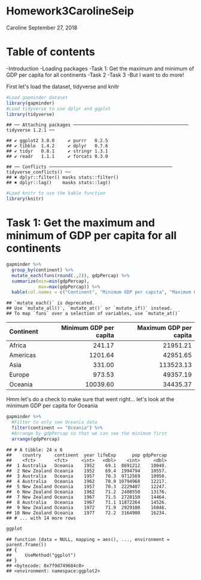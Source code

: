 Homework3CarolineSeip
================
Caroline
September 27, 2018

Table of contents
=================

-Introduction -Loading packages -Task 1: Get the maximum and minimum of GDP per capita for all continents -Task 2 -Task 3 -But I want to do more!

First let's load the dataset, tidyverse and knitr

``` r
#Load gapminder dataset
library(gapminder)
#Load tidyverse to use dplyr and ggplot
library(tidyverse)
```

    ## ── Attaching packages ─────────────────────────────────────────── tidyverse 1.2.1 ──

    ## ✔ ggplot2 3.0.0     ✔ purrr   0.2.5
    ## ✔ tibble  1.4.2     ✔ dplyr   0.7.6
    ## ✔ tidyr   0.8.1     ✔ stringr 1.3.1
    ## ✔ readr   1.1.1     ✔ forcats 0.3.0

    ## ── Conflicts ────────────────────────────────────────────── tidyverse_conflicts() ──
    ## ✖ dplyr::filter() masks stats::filter()
    ## ✖ dplyr::lag()    masks stats::lag()

``` r
#Load knitr to use the kable function
library(knitr)
```

Task 1: Get the maximum and minimum of GDP per capita for all continents
========================================================================

``` r
gapminder %>% 
  group_by(continent) %>%
  mutate_each(funs(round(.,2)), gdpPercap) %>% 
  summarize(min=min(gdpPercap),
            max=max(gdpPercap)) %>% 
  kable(col.names = c("Continent", "Minimum GDP per capita", "Maximum GDP per capita"))
```

    ## `mutate_each()` is deprecated.
    ## Use `mutate_all()`, `mutate_at()` or `mutate_if()` instead.
    ## To map `funs` over a selection of variables, use `mutate_at()`

| Continent |  Minimum GDP per capita|  Maximum GDP per capita|
|:----------|-----------------------:|-----------------------:|
| Africa    |                  241.17|                21951.21|
| Americas  |                 1201.64|                42951.65|
| Asia      |                  331.00|               113523.13|
| Europe    |                  973.53|                49357.19|
| Oceania   |                10039.60|                34435.37|

Hmm let's do a check to make sure that went right... let's look at the minimum GDP per capita for Oceania

``` r
gapminder %>% 
  #Filter to only see Oceania data
  filter(continent == "Oceania") %>% 
  #Arrange by gdpPercap so that we can see the minimum first
  arrange(gdpPercap)
```

    ## # A tibble: 24 x 6
    ##    country     continent  year lifeExp      pop gdpPercap
    ##    <fct>       <fct>     <int>   <dbl>    <int>     <dbl>
    ##  1 Australia   Oceania    1952    69.1  8691212    10040.
    ##  2 New Zealand Oceania    1952    69.4  1994794    10557.
    ##  3 Australia   Oceania    1957    70.3  9712569    10950.
    ##  4 Australia   Oceania    1962    70.9 10794968    12217.
    ##  5 New Zealand Oceania    1957    70.3  2229407    12247.
    ##  6 New Zealand Oceania    1962    71.2  2488550    13176.
    ##  7 New Zealand Oceania    1967    71.5  2728150    14464.
    ##  8 Australia   Oceania    1967    71.1 11872264    14526.
    ##  9 New Zealand Oceania    1972    71.9  2929100    16046.
    ## 10 New Zealand Oceania    1977    72.2  3164900    16234.
    ## # ... with 14 more rows

``` r
ggplot
```

    ## function (data = NULL, mapping = aes(), ..., environment = parent.frame()) 
    ## {
    ##     UseMethod("ggplot")
    ## }
    ## <bytecode: 0x7f9d749684c0>
    ## <environment: namespace:ggplot2>
